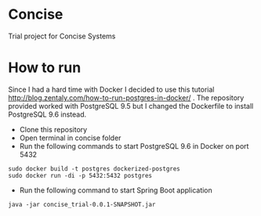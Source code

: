 # Concise
Trial project for Concise Systems

# How to run
Since I had a hard time with Docker I decided to use this tutorial http://blog.zentaly.com/how-to-run-postgres-in-docker/
. The repository provided worked with PostgreSQL 9.5 but I changed the Dockerfile to install PostgreSQL 9.6 instead.

- Clone this repository
- Open terminal in concise folder
- Run the following commands to start PostgreSQL 9.6 in Docker on port 5432

```
sudo docker build -t postgres dockerized-postgres  
sudo docker run -di -p 5432:5432 postgres 
```

- Run the following command to start Spring Boot application
``` 
java -jar concise_trial-0.0.1-SNAPSHOT.jar 
```
